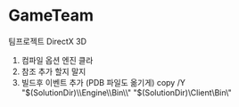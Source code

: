# GameTeam
팀프로젝트 DirectX 3D

1. 컴파일 옵션 엔진 클라
2. 참조 추가 할지 말지
3. 빌드후 이벤트 추가 (PDB 파일도 옮기게)
copy /Y "$(SolutionDir)\\Engine\\Bin\\" "$(SolutionDir)\\Client\\Bin\\"
